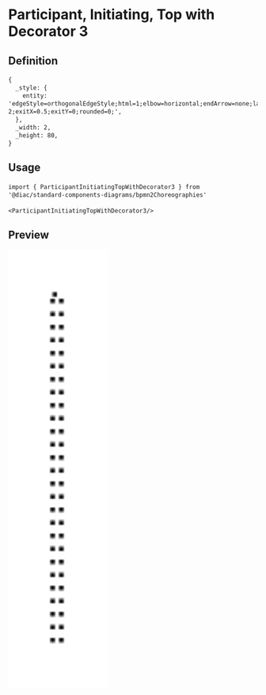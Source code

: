 # Participant, Initiating, Top with Decorator 3

## Definition

```
{
  _style: { 
    entity: 'edgeStyle=orthogonalEdgeStyle;html=1;elbow=horizontal;endArrow=none;labelBackgroundColor=none;endSize=12;endFill=0;dashed=1;dashPattern=1 2;exitX=0.5;exitY=0;rounded=0;',
  },
  _width: 2,
  _height: 80,
}
```

## Usage

```
import { ParticipantInitiatingTopWithDecorator3 } from '@diac/standard-components-diagrams/bpmn2Choreographies'

<ParticipantInitiatingTopWithDecorator3/>
```

## Preview

<img src="./participant-initiating-top-with-decorator-3.png" width="200"/>
